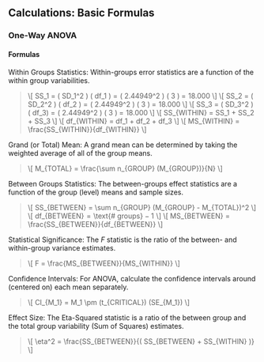 ## Calculations: Basic Formulas

### One-Way ANOVA

#### Formulas

Within Groups Statistics: Within-groups error statistics are a function of the within group variabilities.

> \\[ SS_1 = ( SD_1^2 ) ( df_1 ) = ( 2.44949^2 ) ( 3 ) = 18.000 \\]
> \\[ SS_2 = ( SD_2^2 ) ( df_2 ) = ( 2.44949^2 ) ( 3 ) = 18.000 \\]
> \\[ SS_3 = ( SD_3^2 ) ( df_3) = ( 2.44949^2 ) ( 3 ) = 18.000 \\]
> \\[ SS_{WITHIN} = SS_1 + SS_2 + SS_3 \\]
> \\[ df_{WITHIN} = df_1 + df_2 + df_3 \\]
> \\[ MS_{WITHIN} = \frac{SS_{WITHIN}}{df_{WITHIN}} \\]

Grand (or Total) Mean: A grand mean can be determined by taking the weighted average of all of the group means.

> \\[ M_{TOTAL} = \frac{\sum n_{GROUP} (M_{GROUP})}{N} \\]

Between Groups Statistics: The between-groups effect statistics are a function of the group (level) means and sample sizes.

> \\[ SS_{BETWEEN} = \sum n_{GROUP} (M_{GROUP} - M_{TOTAL})^2 \\]
> \\[ df_{BETWEEN} = \text{# groups} − 1 \\]
> \\[ MS_{BETWEEN} = \frac{SS_{BETWEEN}}{df_{BETWEEN}} \\]

Statistical Significance: The *F* statistic is the ratio of the between- and within-group variance estimates. 

> \\[ F = \frac{MS_{BETWEEN}}{MS_{WITHIN}} \\]

Confidence Intervals: For ANOVA, calculate the confidence intervals around (centered on) each mean separately.

> \\[ CI_{M_1} = M_1 \pm (t_{CRITICAL}) (SE_{M_1}) \\]

Effect Size: The Eta-Squared statistic is a ratio of the between group and the total group variability (Sum of Squares) estimates.

> \\[ \eta^2 = \frac{SS_{BETWEEN}}{( SS_{BETWEEN} + SS_{WITHIN} )} \\]
